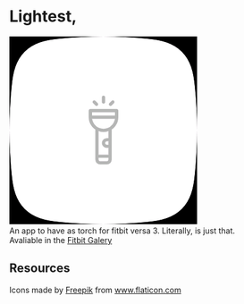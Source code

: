 # Lightest,
![image](res/lightest.png)  
An app to have as torch for fitbit versa 3. Literally, is just that.  
Avaliable in the [Fitbit Galery](https://gallery.fitbit.com/details/34dea964-0d28-4baa-b75c-2c3cc4e61025)

## Resources
<div>Icons made by <a href="https://www.flaticon.com/authors/freepik" title="Freepik">Freepik</a> from <a href="https://www.flaticon.com/" title="Flaticon">www.flaticon.com</a></div>
